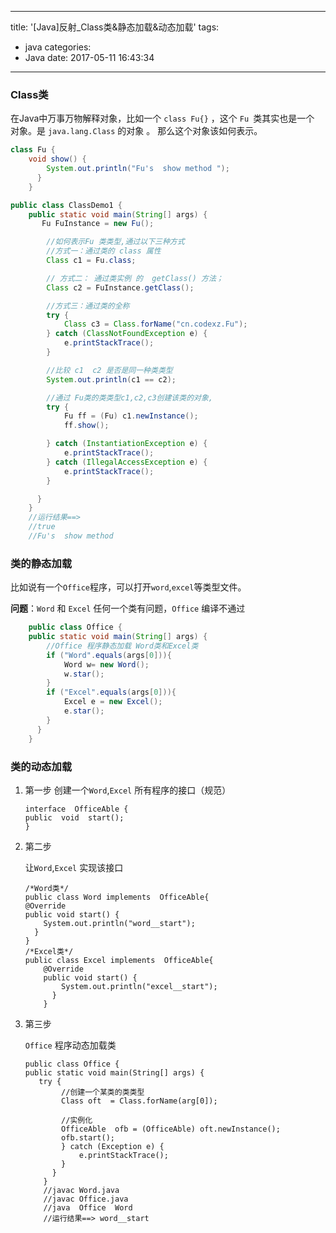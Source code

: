
---
title: '[Java]反射_Class类&静态加载&动态加载'
tags:
  - java
categories:
  - Java
date: 2017-05-11 16:43:34
---
### Class类

在Java中万事万物解释对象，比如一个 `class Fu{}` ，这个 `Fu `类其实也是一个 对象。是 `java.lang.Class` 的对象 。 那么这个对象该如何表示。

```java
class Fu {
    void show() {
        System.out.println("Fu's  show method ");
      }
	}

public class ClassDemo1 {
	public static void main(String[] args) {
       Fu FuInstance = new Fu();

        //如何表示Fu 类类型,通过以下三种方式
        //方式一：通过类的 class 属性
        Class c1 = Fu.class;

        // 方式二： 通过类实例 的  getClass() 方法；
        Class c2 = FuInstance.getClass();

        //方式三：通过类的全称
        try {
            Class c3 = Class.forName("cn.codexz.Fu");
        } catch (ClassNotFoundException e) {
            e.printStackTrace();
        }

        //比较 c1  c2 是否是同一种类类型
        System.out.println(c1 == c2);

        //通过 Fu类的类类型c1,c2,c3创建该类的对象,
        try {
            Fu ff = (Fu) c1.newInstance();
            ff.show();

        } catch (InstantiationException e) {
            e.printStackTrace();
        } catch (IllegalAccessException e) {
            e.printStackTrace();
        }

      }
	}
	//运行结果==>
	//true
	//Fu's  show method 
```


### 类的静态加载

比如说有一个`Office`程序，可以打开`word`,`excel`等类型文件。

**问题**：`Word` 和 `Excel` 任何一个类有问题，`Office` 编译不通过

```java
	public class Office {
    public static void main(String[] args) {
		//Office 程序静态加载 Word类和Excel类
        if ("Word".equals(args[0])){
            Word w= new Word();
            w.star();
        }
        if ("Excel".equals(args[0])){
            Excel e = new Excel();
            e.star();
        }
      }
	}

```




### 类的动态加载

1. 第一步
	创建一个`Word`,`Excel` 所有程序的接口（规范）
	```
	interface  OfficeAble {
	public  void  start();
	}
	```

2. 第二步

	让`Word`,`Excel` 实现该接口
	```
	/*Word类*/
	public class Word implements  OfficeAble{
	@Override
	public void start() {
	    System.out.println("word__start");
	  }
	}
	/*Excel类*/
	public class Excel implements  OfficeAble{
	    @Override
	    public void start() {
	        System.out.println("excel__start");
	      }
		}
	```

3. 第三步

	`Office` 程序动态加载类

	```
	public class Office {
	public static void main(String[] args) {
	   try {
			//创建一个某类的类类型
	        Class oft  = Class.forName(arg[0]);
				
			//实例化 
	        OfficeAble  ofb = (OfficeAble) oft.newInstance();
	        ofb.start();
	        } catch (Exception e) {
	            e.printStackTrace();
	        }
	      }
		}
		//javac Word.java
		//javac Office.java 
		//java  Office  Word
		//运行结果==> word__start
	```